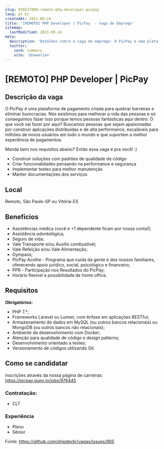 ```yaml
---
slug: 978537898-remoto-php-developer-picpay
lang: pt-br
createdAt: 2021-08-24
title: '[REMOTO] PHP Developer | PicPay  - Vaga de Emprego'
sitemap:
  lastModified: 2021-08-24
meta:
  description: 'Detalhes sobre a vaga de emprego: O PicPay é uma plataforma de pagamento criada para quebrar barreiras e eliminar burocracias. Nós existimos para melhorar a vida das pessoas e só conseguimos fazer isso porque temos pessoas fantásticas aqui dentro. O que você vai fazer por aqui? Buscamos pessoas que sejam apaixonadas por construir aplicações distribuídas e de alta performance, escaláveis para milhões de novos usuários em todo o mundo e que suportem a melhor experiência de pagamentos. Manda bem nos requisitos abaixo? Então essa vaga é pra você! :) - Construir soluções com padrões de qualidade de código - Criar funcionalidades pensando na performance e segurança - Implementar testes para melhor manutenção - Manter documentações dos serviços'
  twitter:
    card: summary
    site: '@nawarian'
---
```


# [REMOTO] PHP Developer | PicPay 

<!--
==================================================
POR FAVOR, SÓ POSTE SE A VAGA FOR PARA DESENVOLVEDOR(A) PHP!

Não faça distinção de gênero no titulo da vaga.

Use: "PHP Developer" ao invés de "Desenvolvedor PHP" \o/

Exemplo: `[São Paulo/SP] PHP Developer na Nome da Empresa`

Evite fugir do padrão, isso só dá trabalho aos administradores,
pois os títulos são padronizados.
==================================================
-->

## Descrição da vaga
O PicPay é uma plataforma de pagamento criada para quebrar barreiras e eliminar burocracias. Nós existimos para melhorar a vida das pessoas e só conseguimos fazer isso porque temos pessoas fantásticas aqui dentro. O que você vai fazer por aqui? Buscamos pessoas que sejam apaixonadas por construir aplicações distribuídas e de alta performance, escaláveis para milhões de novos usuários em todo o mundo e que suportem a melhor experiência de pagamentos.

Manda bem nos requisitos abaixo? Então essa vaga é pra você! :)

- Construir soluções com padrões de qualidade de código
- Criar funcionalidades pensando na performance e segurança
- Implementar testes para melhor manutenção
- Manter documentações dos serviços

## Local
Remoto, São Paulo-SP ou Vitória-ES

## Benefícios

- Assistências médica (você e +1 dependente ficam por nossa conta!);
- Assistência odontológica;
- Seguro de vida;
- Vale Transporte e/ou Auxílio combustível;
- Vale Refeição e/ou Vale Alimentação;
- Gympass;
- PicPay Acolhe - Programa que cuida da gente e dos nossos familiares, oferecendo apoio jurídico, social, psicológico e financeiro;
- PPR - Participação nos Resultados do PicPay;
- Horário flexível e possibilidade de home office.

## Requisitos

**Obrigatórios:**

- PHP 7.*;
- Frameworks Laravel ou Lumen, com ênfase em aplicações RESTful;
- Armazenamento de dados em MySQL (ou outros bancos relacionais) ou MongoDB (ou outros bancos não relacionais);
- Ambiente de desenvolvimento com Docker;
- Atenção para qualidade de código e design patterns;
- Desenvolvimento orientado a testes;
- Versionamento de códigos utilizando Git.


## Como se candidatar

inscrições através da nossa página de carreiras: https://picpay.gupy.io/jobs/976445 


### Contratação:
- CLT

### Experiência
- Pleno
- Sênior


Fonte: https://github.com/phpdevbr/vagas/issues/965